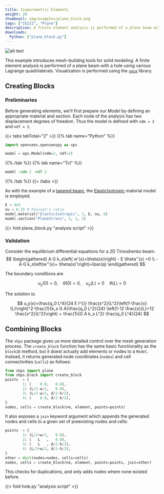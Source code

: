 ```yaml
---
title: Isoparametric Elements
weight: 20
thumbnail: img/examples/plane_block.png
tags: ["CE222", "Plane"]
description: A finite element analysis is performed of a plane beam with a hole using Lagrange quadrilaterals.
downloads:
  Python: ["plane_block.py"]
---
```


![alt text](img/plane_block.png)

This example introduces mesh-building tools for solid modeling. 
A finite element analysis is performed of a plane beam with a hole using various Lagrange quadrilaterals. 
Visualization is performed using the [`veux`](https://pypi.org/project/veux) library.

## Creating Blocks

### Preliminaries

Before generating elements, we'll first prepare our *Model* by defining an appropriate material and section. 
Each node of the analysis has two displacement degrees of freedom. Thus the model is defined with
`ndm = 2` and `ndf = 2`.

{{< tabs tabTotal="2" >}}
{{% tab name="Python" %}}
```python
import opensees.openseespy as ops

model = ops.Model(ndm=2, ndf=2)
```
{{% /tab %}}
{{% tab name="Tcl" %}}
```tcl
model -ndm 2 -ndf 2
```
{{% /tab %}}
{{< /tabs >}}

As with the example of a [tapered beam](../planetaper/), the [ElasticIsotropic](https://xara.so/user/manual/material/ndMaterials/ElasticIsotropic.html) material model is employed.

```python
E = 4e3
nu = 0.25 # Poisson's ratio
model.material("ElasticIsotropic", 1, E, nu, 0)
model.section("PlaneStress", 1, 1, 1)
```

{{< fold plane_block.py "analysis script" >}}

### Validation

Consider the equilibrium differential equations for a 2D Timoshenko beam:
$$
\begin{gathered}
 A G k_s\left( w'(x)+\theta(x)\right) - E \theta''(x) =0 \\
-A G k_s\left(w''(x)+ \theta(x)'\right)=\bar{q}
\end{gathered}
$$

The boundary conditions are

$$
u_y(0)=0, \quad \theta(0)=0, \quad u_y(L)=0 \quad \theta(L)=0
$$

The solution is:

$$
u_y(x)=\frac{q_0 L^4}{24 E I^{}} \frac{x^2}{L^2}\left(1-\frac{x}{L}\right)^2-\frac{1}{k_s G A}\frac{q_0 L^2}{24} \left(1-12 \frac{x}{L}+12 \frac{x^2}{L^2}\right) + \frac{1}{G A k_s L^2} \frac{q_0 L^4}{24}
$$

## Combining Blocks

The `shps` package gives us more detailed control over the mesh generation process. The `create_block` function has the same basic functionality as the `block2D` method, but it doest actually add elements or nodes to a `Model`. Instead, it returns generated node coordinates (`nodes`) and cell connectivities (`cells`) as follows:
```python
from shps import plane
from shps.block import create_block
points  = {
        1: (    0.0,   0.0),
        2: (L/2-w/2,   0.0),
        3: (L/2-w/2, d/2-h/2),
        4: (    0.0, d/2-h/2),
}
nodes, cells = create_block(ne, element, points=points)
```
It also exposes a `join` keyword argument which appends the generated nodes and cells to a given set of preexisting nodes and cells:
```python
points  = {
        1: (L/2+w/2,   0.0),
        2: (   L   ,   0.0),
        3: (   L   , d/2-h/2),
        4: (L/2+w/2, d/2-h/2),
}
other = dict(nodes=nodes, cells=cells)
nodes, cells = create_block(ne, element, points=points, join=other)
```
This checks for duplications, and only adds nodes where none existed before.

{{< fold hole.py "analysis script" >}}
